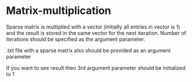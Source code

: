 # Matrix-multiplication

Sparse matrix is multiplied with a vector (initially all entries in vector is 1) and the result is stored in the same vector for the next iteration. Number of iterations should be specified as the argument parameter.

.txt file with a sparse matrix also should be provided as an argument parameter

If you want to see result then 3rd argument parameter should be initialized to 1

